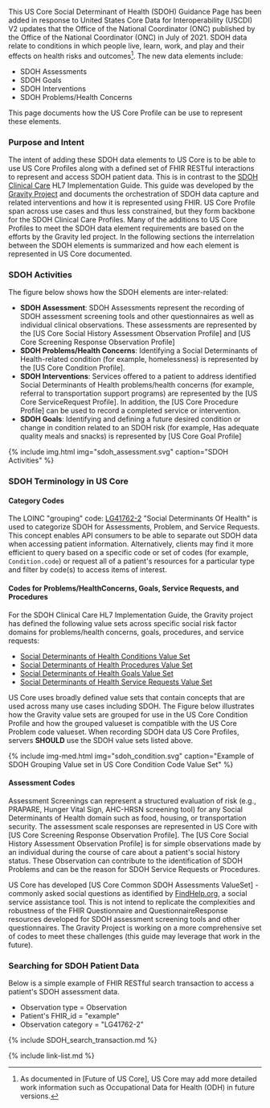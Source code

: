 <!--
---
title: My SDOH Page Edits
tags: USCDI v2
---
-->

This US Core Social Determinant of Health (SDOH) Guidance Page has been added in response to  United States Core Data for Interoperability (USCDI) V2 updates that the Office of the National Coordinator (ONC) published by the Office of the National Coordinator (ONC) in July of 2021. <span class="bg-success" markdown="1">SDOH data relate to conditions in which people live, learn, work, and play and their effects on health risks and outcomes[^1].</span><!-- new-content -->  The new data elements include:
- SDOH Assessments
- SDOH Goals
- SDOH Interventions
- SDOH Problems/Health Concerns

This page documents how the US Core Profile can be use to represent these elements.

### Purpose and Intent

The intent of adding these SDOH data elements to US Core is to be able to use US Core Profiles along with a defined set of FHIR RESTful interactions to represent and access SDOH patient data.  This is in contrast to the [SDOH Clinical Care](http://hl7.org/fhir/us/sdoh-clinicalcare/) HL7 Implementation Guide. This guide was developed by the [Gravity Project](https://hl7.org/gravity) and documents the orchestration of SDOH data capture and related interventions and how it is represented using FHIR.  US Core Profile span across use cases and thus less constrained, but they form backbone for the SDOH Clinical Care Profiles.  Many of the additions to US Core Profiles to meet the SDOH data element requirements are based on the efforts by the Gravity led project.  In the following sections the interrelation between the SDOH elements is summarized and how each element is represented in US Core documented.

### SDOH Activities

The figure below shows how the SDOH elements are inter-related:

- **SDOH Assessment**: SDOH Assessments represent the recording of SDOH assessment screening tools and other questionnaires as well as individual clinical observations.  These assessments are represented by the [US Core Social History Assessment Observation Profile] and [US Core Screening Response Observation Profile]
- **SDOH Problems/Health Concerns**: Identifying a Social Determinants of Health-related condition (for example, homelessness) is represented by the [US Core Condition Profile].
- **SDOH Interventions**:  Services offered to a patient to address identified Social Determinants of Health problems/health concerns (for example, referral to transportation support programs) are represented by the [US Core ServiceRequest Profile].  In addition, the [US Core Procedure Profile] can be used to record a completed service or intervention.
- **SDOH Goals**: Identifying and defining a future desired condition or change in condition related to an SDOH risk (for example, Has adequate quality meals and snacks) is represented by [US Core Goal Profile]

{% include img.html img="sdoh_assessment.svg" caption="SDOH Activities" %}

### SDOH Terminology in US Core

#### Category Codes

The LOINC "grouping" code: [LG41762-2](http://details.loinc.org/LOINC/LG41762-2.html) "Social Determinants Of Health" is used to categorize SDOH for Assessments, Problem, and Service Requests. This concept enables API consumers to be able to separate out SDOH data when accessing patient information. Alternatively, clients may find it more efficient to query based on a specific code or set of codes (for example, `Condition.code`) or request all of a patient's resources for a particular type and filter by code(s) to access items of interest.

#### Codes for Problems/HealthConcerns, Goals, Service Requests, and Procedures

For the SDOH Clinical Care HL7 Implementation Guide, the Gravity project has defined the following value sets across specific social risk factor domains for problems/health concerns, goals, procedures, and service requests:

* [Social Determinants of Health Conditions Value Set](https://vsac.nlm.nih.gov/valueset/2.16.840.1.113762.1.4.1196.788/expansion)
* [Social Determinants of Health Procedures Value Set](https://vsac.nlm.nih.gov/valueset/2.16.840.1.113762.1.4.1196.789/expansion)
* [Social Determinants of Health Goals Value Set](https://vsac.nlm.nih.gov/valueset/2.16.840.1.113762.1.4.1247.71/expansion)
* [Social Determinants of Health Service Requests Value Set](https://vsac.nlm.nih.gov/valueset/2.16.840.1.113762.1.4.1196.790/expansion)

US Core uses broadly defined value sets that contain concepts that are used across many use cases including SDOH. The Figure below illustrates how the Gravity value sets are grouped for use in the US Core Condition Profile and how the grouped valueset is compatible with the US Core Problem code valueset.   When recording SDOH data US Core Profiles, servers **SHOULD** use the SDOH value sets listed above.

{% include img-med.html img="sdoh_condition.svg" caption="Example of SDOH Grouping Value set in US Core Condition Code Value Set" %}

#### Assessment Codes

Assessment Screenings can represent a structured evaluation of risk (e.g., PRAPARE, Hunger Vital Sign, AHC-HRSN screening tool) for any Social Determinants of Health domain such as food, housing, or transportation security. The assessment scale responses are represented in US Core with [US Core Screening Response Observation Profile]. The [US Core Social History Assessment Observation Profile] is for simple observations made by an individual during the course of care about a patient's social history status. These Observation can contribute to the identification of SDOH Problems and can be the reason for SDOH Service Requests or Procedures.

US Core has developed [US Core Common SDOH Assessments ValueSet] - commonly asked social questions as identified by [FindHelp.org](https://company.findhelp.com/), a social service assistance tool. This is not intend to replicate the complexities and robustness of the FHIR Questionnaire and QuestionnaireResponse resources developed for SDOH assessment screening tools and other questionnaires.  The Gravity Project is working on a more comprehensive set of codes to meet these challenges (this guide may leverage that work in the future).

### Searching for SDOH Patient Data

Below is a simple example of FHIR RESTful search transaction to access a patient's SDOH assessment data.

- Observation type = Observation
- Patient's FHIR_id = "example"
- Observation category = "LG41762-2"

{% include SDOH_search_transaction.md %}


[^1]: As documented in [Future of US Core], US Core may add more detailed work information such as Occupational Data for Health (ODH) in future versions.

{% include link-list.md %}
